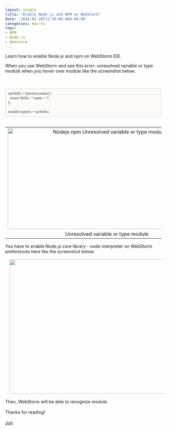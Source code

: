 ```yaml
---
layout: single
title: "Enable Node.js and NPM on WebStorm"
date: '2018-02-20T11:39:00.000-08:00'
categories: How-to
tags:
- NPM
- Node.js
- Webstorm
---
```

Learn how to enable Node.js and npm on WebStorm IDE.  

When you use WebStorm and see this error: unresolved variable or type module when you hover over module like the screenshot below.<br /><div><br /></div><!--?xml version="1.0" encoding="UTF-8"?-->  <br /><div style="-en-codeblock: true; background-color: #fbfaf8; border-bottom-left-radius: 4px; border-bottom-right-radius: 4px; border-top-left-radius: 4px; border-top-right-radius: 4px; border: 1px solid rgba(0, 0, 0, 0.14902); box-sizing: border-box; color: #333333; font-family: Monaco, Menlo, Consolas, 'Courier New', monospace; font-size: 12px; padding: 8px;"><div><span style="font-family: &quot;monaco&quot;;">sayHello = function (name) {</span></div><div><span style="font-family: &quot;monaco&quot;;">&nbsp;&nbsp;return 'Hello ' + name + '!';</span></div><div><span style="font-family: &quot;monaco&quot;;">};</span></div><div><br style="font-family: Monaco;" /></div><div><span style="font-family: &quot;monaco&quot;;">module.exports = sayHello;</span></div></div><br /><table align="center" cellpadding="0" cellspacing="0" class="tr-caption-container" style="margin-left: auto; margin-right: auto; text-align: center;"><tbody><tr><td style="text-align: center;"><a href="https://4.bp.blogspot.com/-lGgyiiByctw/Wn0jt978UdI/AAAAAAAAAYc/SetMOAuvL_8UTfaZvExmsZq8I_lydP9awCLcBGAs/s1600/webstorm-unresolved-variable-module.png" imageanchor="1" style="margin-left: auto; margin-right: auto;"><img alt="Nodejs npm Unresolved variable or type module" border="0" data-original-height="185" data-original-width="362" height="326" src="https://4.bp.blogspot.com/-lGgyiiByctw/Wn0jt978UdI/AAAAAAAAAYc/SetMOAuvL_8UTfaZvExmsZq8I_lydP9awCLcBGAs/s640/webstorm-unresolved-variable-module.png" title="WebStorm - Unresolved variable or type module" width="640" /></a></td></tr><tr><td class="tr-caption" style="text-align: center;">Unresolved variable or type module</td></tr></tbody></table><div style="text-align: left;">You have to enable Node.js core library - node interpreter on WebStorm preferences here like the screenshot below.&nbsp;</div><div style="text-align: left;"><br /></div><div class="separator" style="clear: both; text-align: center;"><a href="https://4.bp.blogspot.com/-VfXsvCxIAk4/Wn0kTM_CpoI/AAAAAAAAAYo/BmxyKh7kt40uLTC81xG5GKS3TtRtGiWxgCLcBGAs/s1600/webstorm-nodejs-npm.png" imageanchor="1" style="margin-left: 1em; margin-right: 1em;"><img border="0" data-original-height="694" data-original-width="1022" height="434" src="https://4.bp.blogspot.com/-VfXsvCxIAk4/Wn0kTM_CpoI/AAAAAAAAAYo/BmxyKh7kt40uLTC81xG5GKS3TtRtGiWxgCLcBGAs/s640/webstorm-nodejs-npm.png" width="640" /></a></div><div style="text-align: left;"><br /></div>Then, WebStorm will be able to recognize module. <br /><br />Thanks for reading!<br /><br /><a href="http://www.language-diary.com/p/jun711-language-diary.html" target="_blank">Jun</a><br /><br />
